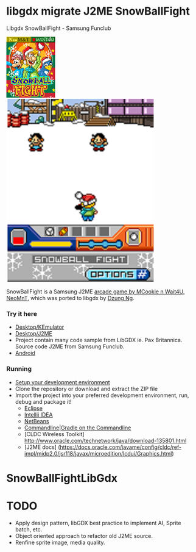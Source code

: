 libgdx migrate J2ME SnowBallFight
====================

  Libgdx SnowBallFight - Samsung Funclub

![snowballfight](https://github.com/Legio-Augusta/SnowBallFightLibGdx/blob/master/android/assets/data/screen_2.png)
![snowball-fight](https://github.com/Legio-Augusta/SnowBallFightLibGdx/blob/master/android/assets/data/screen_3.png)

SnowBallFight is a Samsung J2ME [arcade game by MCookie n Wait4U, NeoMnT](http://www.samsung.com/be/funclub/), which was ported to libgdx by [Dzung Ng](http://cheatortrick.blogspot.com/).

### Try it here 
  * [Desktop/KEmulator](https://drive.google.com/file/d/0B9XwFe7bHCQ0OEJhVm1sNDFCRlk/view?usp=sharing)
  * [Desktop/J2ME](https://github.com/dungnv53/SnowBallFight)
  * Project contain many code sample from LibGDX ie. Pax Britannica. Source code J2ME from Samsung Funclub.
  * [Android](http://libgdx.badlogicgames.com/demos/paxbritannica/paxbritannica.apk)

### Running
* [Setup your development environment](https://github.com/libgdx/libgdx/wiki)
* Clone the repository or download and extract the ZIP file
* Import the project into your preferred development environment, run, debug and package it!
  * [Eclipse](https://github.com/libgdx/libgdx/wiki/Gradle-and-Eclipse)
  * [Intellij IDEA](https://github.com/libgdx/libgdx/wiki/Gradle-and-Intellij-IDEA)
  * [NetBeans](https://github.com/libgdx/libgdx/wiki/Gradle-and-NetBeans)
  * [Commandline|Gradle on the Commandline](https://github.com/libgdx/libgdx/wiki/Gradle-on-the-Commandline)
  * [CLDC Wireless Toolkit] http://www.oracle.com/technetwork/java/download-135801.html
  * [J2ME docs] (https://docs.oracle.com/javame/config/cldc/ref-impl/midp2.0/jsr118/javax/microedition/lcdui/Graphics.html)
# SnowBallFightLibGdx

# TODO
 * Apply design pattern, libGDX best practice to implement AI, Sprite batch, etc.
 * Object oriented approach to refactor old J2ME source.
 * Renfine sprite image, media quality.
